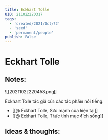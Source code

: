 ```yaml
---
title: Eckhart Tolle
UID: 211022220317
tags:
  - 'created/2021/Oct/22'
  - 'seed'
  - 'permanent/people'
publish: False
---
```

# Eckhart Tolle

## Notes:
![[20211022220458.png]]

Eckhart Tolle tác giả của các tác phẩm nổi tiếng.
- [[@ Eckhart Tolle, Sức mạnh của hiện tại]]
- [[@ Eckhart Tolle, Thức tỉnh mục đích sống]]

## Ideas & thoughts:
